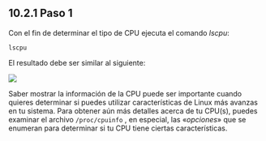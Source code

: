 ## 10.2.1 Paso 1
Con el fin de determinar el tipo de CPU ejecuta el comando _lscpu_:

	lscpu

El resultado debe ser similar al siguiente:

![](https://ndg-content-dev.s3.amazonaws.com/media/images/labs/10.3.1_1.png)

Saber mostrar la información de la CPU puede ser importante cuando quieres determinar si puedes utilizar características de Linux más avanzas en tu sistema. Para obtener aún más detalles acerca de tu CPU(s), puedes examinar el archivo `/proc/cpuinfo` , en especial, las «_opciones_» que se enumeran para determinar si tu CPU tiene ciertas características.

